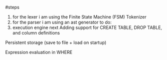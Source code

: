 #steps
1. for the lexer i am using the Finite State Machine (FSM) Tokenizer
2. for the parser i am using an ast generator
to do:
3. execution engine next
Adding support for CREATE TABLE, DROP TABLE, and column definitions

Persistent storage (save to file + load on startup)

Expression evaluation in WHERE
